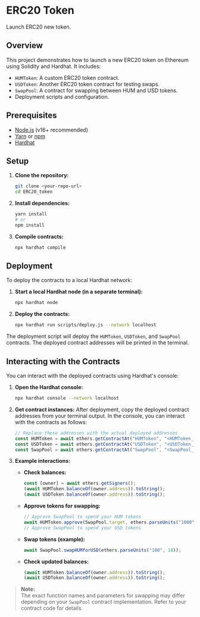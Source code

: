 # ERC20 Token
Launch ERC20 new token.

## Overview

This project demonstrates how to launch a new ERC20 token on Ethereum using Solidity and Hardhat. It includes:

- `HUMToken`: A custom ERC20 token contract.
- `USDToken`: Another ERC20 token contract for testing swaps.
- `SwapPool`: A contract for swapping between HUM and USD tokens.
- Deployment scripts and configuration.

## Prerequisites

- [Node.js](https://nodejs.org/) (v16+ recommended)
- [Yarn](https://yarnpkg.com/) or [npm](https://www.npmjs.com/)
- [Hardhat](https://hardhat.org/)

## Setup

1. **Clone the repository:**
   ```bash
   git clone <your-repo-url>
   cd ERC20_token
   ```

2. **Install dependencies:**
   ```bash
   yarn install
   # or
   npm install
   ```

3. **Compile contracts:**
   ```bash
   npx hardhat compile
   ```

## Deployment

To deploy the contracts to a local Hardhat network:
1. **Start a local Hardhat node (in a separate terminal):**
   ```bash
   npx hardhat node
   ```

2. **Deploy the contracts:**
   ```bash
   npx hardhat run scripts/deploy.js --network localhost
   ```

The deployment script will deploy the `HUMToken`, `USDToken`, and `SwapPool` contracts. The deployed contract addresses will be printed in the terminal.

## Interacting with the Contracts

You can interact with the deployed contracts using Hardhat's console:

1. **Open the Hardhat console:**
   ```bash
   npx hardhat console --network localhost
   ```

2. **Get contract instances:**
   After deployment, copy the deployed contract addresses from your terminal output. In the console, you can interact with the contracts as follows:

   ```js
   // Replace these addresses with the actual deployed addresses
   const HUMToken = await ethers.getContractAt("HUMToken", "<HUMToken_address>");
   const USDToken = await ethers.getContractAt("USDToken", "<USDToken_address>");
   const SwapPool = await ethers.getContractAt("SwapPool", "<SwapPool_address>");

   ```

3. **Example interactions:**

   - **Check balances:**
     ```js
     const [owner] = await ethers.getSigners();
     (await HUMToken.balanceOf(owner.address)).toString();
     (await USDToken.balanceOf(owner.address)).toString();
     ```

   - **Approve tokens for swapping:**
     ```js
     // Approve SwapPool to spend your HUM tokens
     await HUMToken.approve(SwapPool.target, ethers.parseUnits("1000", 18));
     // Approve SwapPool to spend your USD tokens
     ```
   - **Swap tokens (example):**
     ```js
     await SwapPool.swapHUMforUSD(ethers.parseUnits("100", 18));

   - **Check updated balances:**
     ```js
     (await HUMToken.balanceOf(owner.address)).toString();
     (await USDToken.balanceOf(owner.address)).toString();
     ```

> **Note:**  
> The exact function names and parameters for swapping may differ depending on your `SwapPool` contract implementation. Refer to your contract code for details.
